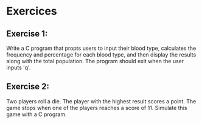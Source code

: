 # Exercices

## Exercise 1:
Write a C program that propts users to input their blood type, calculates the frequency and percentage for each blood type, and then display the results along with the total population. The program should exit when the user inputs 'q'.

## Exercise 2:
Two players roll a die. The player with the highest result scores a point. The game stops when one of the players reaches a score of 11. Simulate this game with a C program.

